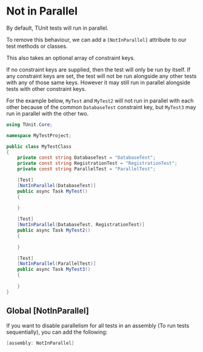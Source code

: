 # Not in Parallel

By default, TUnit tests will run in parallel. 

To remove this behaviour, we can add a `[NotInParallel]` attribute to our test methods or classes.

This also takes an optional array of constraint keys.

If no constraint keys are supplied, then the test will only be run by itself.
If any constraint keys are set, the test will not be run alongside any other tests with any of those same keys. However it may still run in parallel alongside tests with other constraint keys.

For the example below, `MyTest` and `MyTest2` will not run in parallel with each other because of the common `DatabaseTest` constraint key, but `MyTest3` may run in parallel with the other two.

```csharp
using TUnit.Core;

namespace MyTestProject;

public class MyTestClass
{
    private const string DatabaseTest = "DatabaseTest";
    private const string RegistrationTest = "RegistrationTest";
    private const string ParallelTest = "ParallelTest";

    [Test]
    [NotInParallel(DatabaseTest)]
    public async Task MyTest()
    {
        
    }

    [Test]
    [NotInParallel(DatabaseTest, RegistrationTest)]
    public async Task MyTest2()
    {
        
    }

    [Test]
    [NotInParallel(ParallelTest)]
    public async Task MyTest3()
    {
        
    }
}
```

## Global [NotInParallel]

If you want to disable parallelism for all tests in an assembly (To run tests sequentially),
you can add the following:

```csharp
[assembly: NotInParallel]
```
